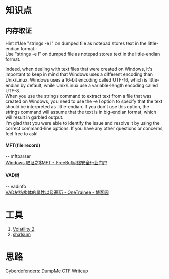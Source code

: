 # 知识点
## 内存取证
Hint #Use "strings -e l" on dumped file as notepad stores text in the little-endian format.:<br />Use "strings -e l" on dumped file as notepad stores text in the little-endian format.

Indeed, when dealing with text files that were created on Windows, it's important to keep in mind that Windows uses a different encoding than Unix/Linux. Windows uses a 16-bit encoding called UTF-16, which is little-endian by default, while Unix/Linux use a variable-length encoding called UTF-8.<br />When you use the strings command to extract text from a file that was created on Windows, you need to use the -e l option to specify that the text should be interpreted as little-endian. If you don't use this option, the strings command will assume that the text is in big-endian format, which will result in garbled output.<br />I'm glad that you were able to identify the issue and resolve it by using the correct command-line options. If you have any other questions or concerns, feel free to ask!

#### MFT(file record)
-- mftparser<br />[Windows 取证之$MFT - FreeBuf网络安全行业门户](https://www.freebuf.com/articles/network/278525.html)

#### VAD树
-- vadinfo<br />[VAD树结构体的属性以及遍历 - OneTrainee - 博客园](https://www.cnblogs.com/onetrainee/p/11741909.html)
# 工具

1. [Volatility 2](https://github.com/volatilityfoundation/volatility)
2. [sha1sum](https://en.wikipedia.org/wiki/Sha1sum)
# 思路
[Cyberdefenders: DumpMe CTF Writeup](https://www.discosec.org/post/cyberdefenders-dumpme-ctf-writeup)

